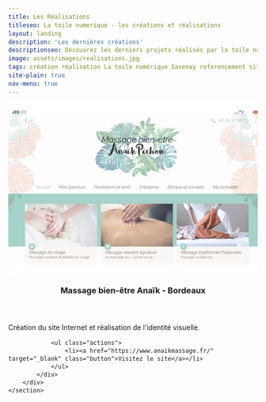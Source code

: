 ```yaml
---
title: Les Réalisations
titleseo: La toile numerique - les créations et réalisations
layout: landing
description: 'Les dernières créations'
descriptionseo: Découvrez les derniers projets réalisés par la toile numérique.
image: assets/images/realisations.jpg
tags: création réalisation La toile numérique Savenay referencement site web internet référencement Blain Saint-Nazaire Internet webdesign Pontchateau
site-plain: true
nav-menu: true
---
```


<!-- Main -->
<div id="main">

<!-- One -->
<section id="one" class="spotlights">
	<section>
		<a href="https://www.anaikmassage.fr/" target="_blank" class="image">
			<img src="assets/images/anaikmassage.jpg" alt="anaik massage bordeaux labrede la brède la brede" data-position="center center" />
		</a>
		<div class="content">
			<div class="inner">
				<header class="major">
					<h3>Massage bien-être Anaïk - Bordeaux</h3>
				</header>
				<p><i class="fa fa-magic fa-2x"></i> Création du site Internet et réalisation de l'identité visuelle.</p>
				
				<ul class="actions">
					<li><a href="https://www.anaikmassage.fr/" target="_blank" class="button">Visitez le site</a></li>
				</ul>
			</div>
		</div>
	</section>
</section>

</div>
